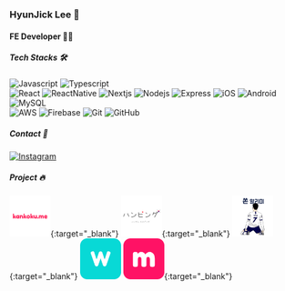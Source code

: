 ### HyunJick Lee 👋

#### FE Developer 🙋‍♂    

##### Tech Stacks 🛠
  
![Javascript](https://img.shields.io/badge/JavaScript-F7DF1E?style=flat-square&logo=Javascript&logoColor=212121)
![Typescript](https://img.shields.io/badge/TypeScript-3178C6?style=flat-square&logo=TypeScript&logoColor=fff)  
![React](https://img.shields.io/badge/React-fff?style=flat-square&logo=React&logoColor=61DAFB)
![ReactNative](https://img.shields.io/badge/ReactNative-fff?style=flat-square&logo=React&logoColor=61DAFB)
![Nextjs](https://img.shields.io/badge/Next.js-000000?style=flat-square&logo=Next.js&logoColor=fff)
![Nodejs](https://img.shields.io/badge/Node.js-339933?style=flat-square&logo=Node.js&logoColor=fff)
![Express](https://img.shields.io/badge/Express-000?style=flat-square&logo=Express&logoColor=fff)
![iOS](https://img.shields.io/badge/iOS-000?style=flat-square&logo=iOS&logoColor=fff)
![Android](https://img.shields.io/badge/Android-3DDC84?style=flat-square&logo=Android&logoColor=fff)  
![MySQL](https://img.shields.io/badge/MySQL-4479A1?style=flat-square&logo=MySQL&logoColor=fff)  
![AWS](https://img.shields.io/badge/AWS-232F3E?style=flat-square&logo=Amazon-AWS&logoColor=fff)
![Firebase](https://img.shields.io/badge/Firebase-FFCA28?style=flat-square&logo=Firebase&logoColor=000)
![Git](https://img.shields.io/badge/Git-F05032?style=flat-square&logo=Git&logoColor=fff)
![GitHub](https://img.shields.io/badge/GitHub-181717?style=flat-square&logo=GitHub&logoColor=fff)

##### Contact 🤝
[![Instagram](https://img.shields.io/badge/Instagram-E4405F?style=flat-square&logo=Instagram&logoColor=fff)](https://www.instagram.com/hjick_1)

##### Project 🔥

[<img src="kankokume.png" alt="kankokume-logo" width="72"/>](https://www.kankoku.me){:target="_blank"}
[<img src="hanping.png" alt="hanping-logo" width="72"/>](https://play.google.com/store/apps/details?id=com.ssubook){:target="_blank"}
[<img src="sonny.png" alt="sonny-logo" width="72"/>](https://play.google.com/store/apps/details?id=com.sonny_alarm){:target="_blank"}
<img src="wing.png" alt="wing-logo" width="72"/>
[<img src="melting.png" alt="melting-logo" width="72"/>](https://melting.app){:target="_blank"}
